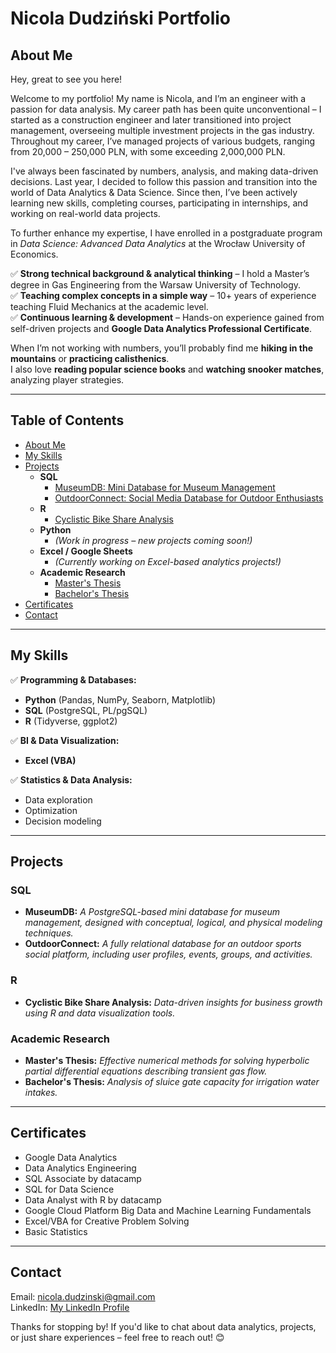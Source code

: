 # Nicola Dudziński Portfolio

## About Me
Hey, great to see you here!

Welcome to my portfolio! My name is Nicola, and I’m  an engineer with a passion for data analysis. My career path has been quite unconventional – I started 
as a construction engineer and later transitioned into project management, overseeing multiple investment projects in the gas industry. Throughout my career, 
I’ve managed projects of various budgets, ranging from 20,000 – 250,000 PLN, with some exceeding 2,000,000 PLN.

I've always been fascinated by numbers, analysis, and making data-driven decisions. Last year, I decided to follow this passion and transition into the 
world of Data Analytics & Data Science. Since then, I’ve been actively learning new skills, completing courses, participating in internships, and working 
on real-world data projects.

To further enhance my expertise, I have enrolled in a postgraduate program in *Data Science: Advanced Data Analytics* at the Wrocław University of Economics.


✅ **Strong technical background & analytical thinking** – I hold a Master’s degree in Gas Engineering from the Warsaw University of Technology.  
✅ **Teaching complex concepts in a simple way** – 10+ years of experience teaching Fluid Mechanics at the academic level.  
✅ **Continuous learning & development** – Hands-on experience gained from self-driven projects and **Google Data Analytics Professional Certificate**.  


When I’m not working with numbers, you’ll probably find me **hiking in the mountains** or **practicing calisthenics**.  
I also love **reading popular science books** and **watching snooker matches**, analyzing player strategies.  

---

## Table of Contents

- [About Me](#about-me)
- [My Skills](#my-skills)
- [Projects](#projects)
  - **SQL**
    - [MuseumDB: Mini Database for Museum Management](#museumdb-mini-database-for-museum-management)
    - [OutdoorConnect: Social Media Database for Outdoor Enthusiasts](#outdoorconnect-social-media-database-for-outdoor-enthusiasts)
  - **R**
    - [Cyclistic Bike Share Analysis](#cyclistic-bike-share-analysis)
  - **Python**
    - *(Work in progress – new projects coming soon!)*
  - **Excel / Google Sheets**
    - *(Currently working on Excel-based analytics projects!)*
  - **Academic Research**
    - [Master's Thesis](#masters-thesis)
    - [Bachelor's Thesis](#bachelors-thesis)
- [Certificates](#certificates)
- [Contact](#contact)

---

## My Skills

✅ **Programming & Databases:**  
   - **Python** (Pandas, NumPy, Seaborn, Matplotlib)  
   - **SQL** (PostgreSQL, PL/pgSQL)  
   - **R** (Tidyverse, ggplot2)  

✅ **BI & Data Visualization:**  
   - **Excel (VBA)**  

✅ **Statistics & Data Analysis:**  
   - Data exploration  
   - Optimization  
   - Decision modeling  

---

## Projects

### **SQL**
- **MuseumDB:** *A PostgreSQL-based mini database for museum management, designed with conceptual, logical, and physical modeling techniques.*
- **OutdoorConnect:** *A fully relational database for an outdoor sports social platform, including user profiles, events, groups, and activities.*


### **R**
- **Cyclistic Bike Share Analysis:** *Data-driven insights for business growth using R and data visualization tools.*


### **Academic Research**
- **Master's Thesis:** *Effective numerical methods for solving hyperbolic partial differential equations describing transient gas flow.*
- **Bachelor's Thesis:** *Analysis of sluice gate capacity for irrigation water intakes.*

---

## Certificates

- Google Data Analytics
- Data Analytics Engineering
- SQL Associate by datacamp
- SQL for Data Science
- Data Analyst with R by datacamp
- Google Cloud Platform Big Data and Machine Learning Fundamentals
- Excel/VBA for Creative Problem Solving
- Basic Statistics


---

## Contact

Email: nicola.dudzinski@gmail.com  
LinkedIn: [My LinkedIn Profile](https://www.linkedin.com/in/nicola-dudzinski/)  

Thanks for stopping by! If you'd like to chat about data analytics, projects, or just share experiences – feel free to reach out! 😊
